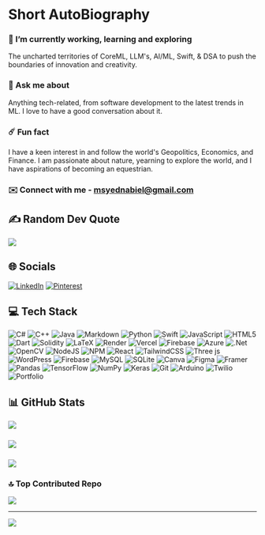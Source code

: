 # Short AutoBiography


### 🔭  I’m currently working, learning and exploring 
The uncharted territories of CoreML, LLM's, AI/ML, Swift, & DSA to push the boundaries of innovation and creativity.

### 💬 Ask me about
Anything tech-related, from software development to the latest trends in ML. I love to have a good conversation about it.

### ☄️ Fun fact
I have a keen interest in and follow the world's Geopolitics, Economics, and Finance. I am passionate about nature, yearning to explore the world, and I have aspirations of becoming an equestrian.

### ✉️ Connect with me - [msyednabiel@gmail.com](mailto:msyednabiel@gmail.com)



## ✍️ Random Dev Quote
![](https://quotes-github-readme.vercel.app/api?type=horizontal&theme=merko)

## 🌐 Socials
  [![LinkedIn](https://img.shields.io/badge/LinkedIn-%230077B5.svg?logo=linkedin&logoColor=white)](https://linkedin.com/in/msnabiel) [![Pinterest](https://img.shields.io/badge/Pinterest-%23E60023.svg?logo=Pinterest&logoColor=white)](https://pinterest.com/msnabiel) 

## 💻 Tech Stack
![C#](https://img.shields.io/badge/c%23-%23239120.svg?style=flat&logo=csharp&logoColor=white) ![C++](https://img.shields.io/badge/c++-%2300599C.svg?style=flat&logo=c%2B%2B&logoColor=white) ![Java](https://img.shields.io/badge/java-%23ED8B00.svg?style=flat&logo=openjdk&logoColor=white) ![Markdown](https://img.shields.io/badge/markdown-%23000000.svg?style=flat&logo=markdown&logoColor=white) ![Python](https://img.shields.io/badge/python-3670A0?style=flat&logo=python&logoColor=ffdd54) ![Swift](https://img.shields.io/badge/swift-F54A2A?style=flat&logo=swift&logoColor=white) ![JavaScript](https://img.shields.io/badge/javascript-%23323330.svg?style=flat&logo=javascript&logoColor=%23F7DF1E) ![HTML5](https://img.shields.io/badge/html5-%23E34F26.svg?style=flat&logo=html5&logoColor=white) ![Dart](https://img.shields.io/badge/dart-%230175C2.svg?style=flat&logo=dart&logoColor=white) ![Solidity](https://img.shields.io/badge/Solidity-%23363636.svg?style=flat&logo=solidity&logoColor=white) ![LaTeX](https://img.shields.io/badge/latex-%23008080.svg?style=flat&logo=latex&logoColor=white) ![Render](https://img.shields.io/badge/Render-%46E3B7.svg?style=flat&logo=render&logoColor=white) ![Vercel](https://img.shields.io/badge/vercel-%23000000.svg?style=flat&logo=vercel&logoColor=white) ![Firebase](https://img.shields.io/badge/firebase-%23039BE5.svg?style=flat&logo=firebase) ![Azure](https://img.shields.io/badge/azure-%230072C6.svg?style=flat&logo=microsoftazure&logoColor=white) ![.Net](https://img.shields.io/badge/.NET-5C2D91?style=flat&logo=.net&logoColor=white) ![OpenCV](https://img.shields.io/badge/opencv-%23white.svg?style=flat&logo=opencv&logoColor=white) ![NodeJS](https://img.shields.io/badge/node.js-6DA55F?style=flat&logo=node.js&logoColor=white) ![NPM](https://img.shields.io/badge/NPM-%23CB3837.svg?style=flat&logo=npm&logoColor=white) ![React](https://img.shields.io/badge/react-%2320232a.svg?style=flat&logo=react&logoColor=%2361DAFB) ![TailwindCSS](https://img.shields.io/badge/tailwindcss-%2338B2AC.svg?style=flat&logo=tailwind-css&logoColor=white) ![Three js](https://img.shields.io/badge/threejs-black?style=flat&logo=three.js&logoColor=white) ![WordPress](https://img.shields.io/badge/WordPress-%23117AC9.svg?style=flat&logo=WordPress&logoColor=white) ![Firebase](https://img.shields.io/badge/firebase-a08021?style=flat&logo=firebase&logoColor=ffcd34) ![MySQL](https://img.shields.io/badge/mysql-4479A1.svg?style=flat&logo=mysql&logoColor=white) ![SQLite](https://img.shields.io/badge/sqlite-%2307405e.svg?style=flat&logo=sqlite&logoColor=white) ![Canva](https://img.shields.io/badge/Canva-%2300C4CC.svg?style=flat&logo=Canva&logoColor=white) ![Figma](https://img.shields.io/badge/figma-%23F24E1E.svg?style=flat&logo=figma&logoColor=white) ![Framer](https://img.shields.io/badge/Framer-black?style=flat&logo=framer&logoColor=blue) ![Pandas](https://img.shields.io/badge/pandas-%23150458.svg?style=flat&logo=pandas&logoColor=white) ![TensorFlow](https://img.shields.io/badge/TensorFlow-%23FF6F00.svg?style=flat&logo=TensorFlow&logoColor=white) ![NumPy](https://img.shields.io/badge/numpy-%23013243.svg?style=flat&logo=numpy&logoColor=white) ![Keras](https://img.shields.io/badge/Keras-%23D00000.svg?style=flat&logo=Keras&logoColor=white) ![Git](https://img.shields.io/badge/git-%23F05033.svg?style=flat&logo=git&logoColor=white) ![Arduino](https://img.shields.io/badge/-Arduino-00979D?style=flat&logo=Arduino&logoColor=white) ![Twilio](https://img.shields.io/badge/Twilio-F22F46?style=flat&logo=Twilio&logoColor=white) ![Portfolio](https://img.shields.io/badge/Portfolio-%23000000.svg?style=flat&logo=firefox&logoColor=#FF7139)

## 📊 GitHub Stats
![](https://github-readme-stats.vercel.app/api?username=msnabiel&theme=date_night&hide_border=true&include_all_commits=true&count_private=true)
###
![](https://github-readme-streak-stats.herokuapp.com/?user=msnabiel&theme=date_night&hide_border=true)<br/>
###
![](https://github-readme-stats.vercel.app/api/top-langs/?username=msnabiel&theme=date_night&hide_border=true&include_all_commits=true&count_private=true&layout=compact)

<!--
### ✍️ Random Dev Quote
![](https://quotes-github-readme.vercel.app/api?type=horizontal&theme=merko)
 -->

### 🔝 Top Contributed Repo
![](https://github-contributor-stats.vercel.app/api?username=msnabiel&limit=5&theme=date_night&combine_all_yearly_contributions=true)

---
[![](https://visitcount.itsvg.in/api?id=msnabiel&icon=0&color=12)](https://visitcount.itsvg.in)

<!-- Proudly created with GPRM ( https://gprm.itsvg.in ) -->

<!---
MSNabiel/MSNabiel is a ✨ special ✨ repository because its `README.md` (this file) appears on your GitHub profile.
You can click the Preview link to take a look at your changes.
--->
